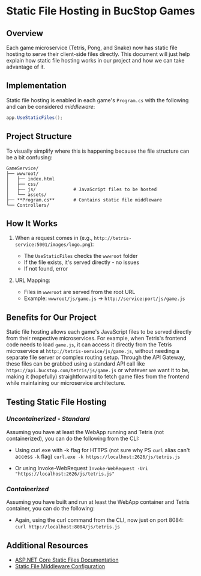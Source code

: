  # Static File Hosting in BucStop Games

## Overview
Each game microservice (Tetris, Pong, and Snake) now has static file hosting to serve their client-side files directly. This document will just help explain how static file hosting works in our project and how we can take advantage of it.

## Implementation
Static file hosting is enabled in each game's `Program.cs` with the following and can be considered *middleware*:
```csharp
app.UseStaticFiles();
```

## Project Structure
To visually simplify where this is happening because the file structure can be a bit confusing:
```
GameService/
├── wwwroot/              
│   ├── index.html       
│   ├── css/             
│   ├── js/              # JavaScript files to be hosted
│   └── assets/          
├── **Program.cs**       # Contains static file middleware
└── Controllers/
```

## How It Works
1. When a request comes in (e.g., `http://tetris-service:5001/images/logo.png`):
   - The `UseStaticFiles` checks the `wwwroot` folder
   - If the file exists, it's served directly - no issues
   - If not found, error

2. URL Mapping:
   - Files in `wwwroot` are served from the root URL
   - Example: `wwwroot/js/game.js` → `http://service:port/js/game.js`

## Benefits for Our Project
Static file hosting allows each game's JavaScript files to be served directly from their respective microservices. For example, when Tetris's frontend code needs to load `game.js`, it can access it directly from the Tetris microservice at `http://tetris-service/js/game.js`, without needing a separate file server or complex routing setup. Through the API Gateway, these files can be grabbed using a standard API call like `https://api.bucstop.com/tetris/js/game.js` or whatever we want it to be, making it (hopefully) straightforward to fetch game files from the frontend while maintaining our microservice architecture.

## Testing Static File Hosting

### *Uncontainerized - Standard*
Assuming you have at least the WebApp running and Tetris (not containerized), you can do the following from the CLI:
- Using curl.exe with -k flag for HTTPS (not sure why PS `curl` alias can't access `-k` flag)
`curl.exe -k https://localhost:2626/js/tetris.js`

- Or using Invoke-WebRequest
`Invoke-WebRequest -Uri "https://localhost:2626/js/tetris.js"`

### *Containerized*
Assuming you have built and run at least the WebApp container and Tetris container, you can do the following:

- Again, using the curl command from the CLI, now just on port 8084:
`curl http://localhost:8084/js/tetris.js `



## Additional Resources
- [ASP.NET Core Static Files Documentation](https://docs.microsoft.com/en-us/aspnet/core/fundamentals/static-files)
- [Static File Middleware Configuration](https://docs.microsoft.com/en-us/aspnet/core/fundamentals/static-files#serve-files-outside-of-web-root)